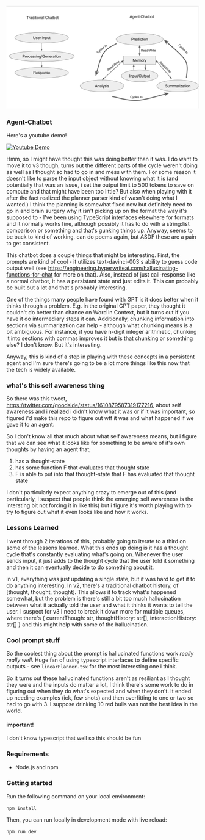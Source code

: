 ![flowchart](./imgs/flowchart.png)

### Agent-Chatbot

Here's a youtube demo! 

[![Youtube Demo](https://img.youtube.com/vi/kVbxkm4sq3w/0.jpg)](https://www.youtube.com/watch?v=kVbxkm4sq3w)


Hmm, so I might have thought this was doing better than it was. I do want to move it to v3 though, turns out the different parts of the cycle weren't doing as well as I thought so had to go in and mess with them. For some reason it doesn't like to parse the input object without knowing what it is (and potentially that was an issue, i set the output limit to 500 tokens to save on compute and that might have been too little? But also when playing with it after the fact realized the planner parser kind of wasn't doing what I wanted.) I think the planning is somewhat fixed now but definitely need to go in and brain surgery why it isn't picking up on the format the way it's supposed to - I've been using TypeScript interfaces elsewhere for formats and it normally works fine, although possibly it has to do with a string:list comparison or something and that's gunking things up. Anyway, seems to be back to kind of working, can do poems again, but ASDF these are a pain to get consistent.

This chatbot does a couple things that might be interesting. First, the prompts are kind of cool - it utilizes text-davinci-003's ability to guess code output well (see https://engineering.hyperwriteai.com/hallucinating-functions-for-chat for more on that). Also, instead of just call-response like a normal chatbot, it has a persistant state and just edits it. This can probably be built out a lot and that's probably interesting.

One of the things many people have found with GPT is it does better when it thinks through a problem. E.g. in the original GPT paper, they thought it couldn't do better than chance on Word in Context, but it turns out if you have it do intermediary steps it can. Additionally, chunking information into sections via summarization can help - although what chunking means is a bit ambiguous. For instance, if you have n-digit integer arithmetic, chunking it into sections with commas improves it but is that chunking or something else? I don't know. But it's interesting.

Anyway, this is kind of a step in playing with these concepts in a persistent agent and I'm sure there's going to be a lot more things like this now that the tech is widely available.

### what's this self awareness thing

So there was this tweet, https://twitter.com/goodside/status/1610879587319177216, about self awareness and i realized i didn't know what it was or if it was important, so figured i'd make this repo to figure out wtf it was and what happened if we gave it to an agent.

So I don't know all that much about what self awareness means, but i figure that we can see what it looks like for something to be aware of it's own thoughts by having an agent that;
1) has a thought-state
2) has some function F that evaluates that thought state
3) F is able to put into that thought-state that F has evaluated that thought state

I don't particularly expect anything crazy to emerge out of this (and particularly, i suspect that people think the emerging self awareness is the intersting bit not forcing it in like this) but i figure it's worth playing with to try to figure out what it even looks like and how it works.

### Lessons Learned

I went through 2 iterations of this, probably going to iterate to a third on some of the lessons learned. What this ends up doing is it has a thought cycle that's constantly evaluating what's going on. Whenever the user sends input, it just adds to the thought cycle that the user told it something and then it can eventually decide to do something about it.

in v1, everything was just updating a single state, but it was hard to get it to do anything interesting. In v2, there's a traditional chatbot history, of 
[thought, thought, thought]. This allows it to track what's happened somewhat, but the problem is there's still a bit too much hallucination between what it actually told the user and what it thinks it wants to tell the user. I suspect for v3 I need to break it down more for multiple queues, where there's
{
  currentThough: str,
  thoughtHistory: str[],
  interactionHistory: str[]
}
and this might help with some of the hallucination.

### Cool prompt stuff
So the coolest thing about the prompt is hallucinated functions work _really really well_. Huge fan of using typescript interfaces to define specific outputs - see `linearPlanner.tsx` for the most interesting one i think.

So it turns out these hallucinated functions aren't as resiliant as I thought they were and the inputs do matter a lot, I think there's some work to do in figuring out when they do what's expected and when they don't. It ended up needing examples (ick, few shots) and then overfitting to one or two so had to go with 3. I suppose drinking 10 red bulls was not the best idea in the world.

#### important!
I don't know typescript that well so this should be fun

### Requirements

- Node.js and npm

### Getting started

Run the following command on your local environment:

```
npm install
```

Then, you can run locally in development mode with live reload:

```
npm run dev
```
